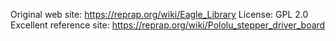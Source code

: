 Original web site:  https://reprap.org/wiki/Eagle_Library
License:  GPL 2.0 
Excellent reference site:  https://reprap.org/wiki/Pololu_stepper_driver_board

